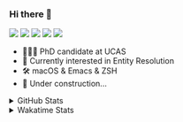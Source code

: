### Hi there 👋

[![](https://img.shields.io/badge/-Email-325180?logo=maildotru&logoColor=white&style=flat-square)](mailto:hi@wang.tianshu.me)
[![](https://img.shields.io/badge/-GitHub-black?logo=GitHub&style=flat-square)](https://github.com/tshu-w)
[![](https://img.shields.io/badge/-Telegram-26a5e4?labelColor=fafafa&logo=telegram&style=flat-square)](https://t.me/tshu_w) 
[![](https://img.shields.io/badge/-Twitter-1da1f2?logo=Twitter&logoColor=white&style=flat-square)](https://twitter.com/tshu_w)
[![](https://komarev.com/ghpvc/?username=tshu-w&color=blueviolet&style=flat-square)]()



- 🧑🏻‍🎓 PhD candidate at UCAS
- 🔭 Currently interested in Entity Resolution
- 🛠 macOS & Emacs & ZSH
- 🚧 Under construction...

<details>

<summary>GitHub Stats</summary>

![Tianshu's GitHub stats](https://github-readme-stats.vercel.app/api?username=tshu-w&show_icons=true&theme=buefy&count_private=true)
  
</details>


<details>
  <summary>Wakatime Stats</summary>

  Currently, files accessed by tramp cannot be tracked by wakatime, see https://github.com/wakatime/wakatime-mode/issues/27
  <br>
  
<!--START_SECTION:waka-->
**I'm an Early 🐤** 

```text
🌞 Morning    54 commits     ███░░░░░░░░░░░░░░░░░░░░░░   15.0% 
🌆 Daytime    163 commits    ███████████░░░░░░░░░░░░░░   45.28% 
🌃 Evening    138 commits    █████████░░░░░░░░░░░░░░░░   38.33% 
🌙 Night      5 commits      ░░░░░░░░░░░░░░░░░░░░░░░░░   1.39%

```
📅 **I'm Most Productive on Monday** 

```text
Monday       94 commits     ██████░░░░░░░░░░░░░░░░░░░   26.11% 
Tuesday      61 commits     ████░░░░░░░░░░░░░░░░░░░░░   16.94% 
Wednesday    42 commits     ███░░░░░░░░░░░░░░░░░░░░░░   11.67% 
Thursday     49 commits     ███░░░░░░░░░░░░░░░░░░░░░░   13.61% 
Friday       42 commits     ███░░░░░░░░░░░░░░░░░░░░░░   11.67% 
Saturday     40 commits     ██░░░░░░░░░░░░░░░░░░░░░░░   11.11% 
Sunday       32 commits     ██░░░░░░░░░░░░░░░░░░░░░░░   8.89%

```


📊 **This Week I Spent My Time On** 

```text
💬 Programming Languages: 
sh                       38 hrs 7 mins       ████████████████████████░   97.27% 
Org                      31 mins             ░░░░░░░░░░░░░░░░░░░░░░░░░   1.36% 
Python                   20 mins             ░░░░░░░░░░░░░░░░░░░░░░░░░   0.88% 
Emacs Lisp               8 mins              ░░░░░░░░░░░░░░░░░░░░░░░░░   0.35% 
Bash                     2 mins              ░░░░░░░░░░░░░░░░░░░░░░░░░   0.12%

🔥 Editors: 
Zsh                      38 hrs 7 mins       ████████████████████████░   97.27% 
Emacs                    1 hr 4 mins         ░░░░░░░░░░░░░░░░░░░░░░░░░   2.73%

🐱‍💻 Projects: 
sigmod-pc                31 hrs 47 mins      ████████████████████░░░░░   81.11% 
Terminal                 6 hrs 11 mins       ████░░░░░░░░░░░░░░░░░░░░░   15.8% 
Unknown Project          52 mins             ░░░░░░░░░░░░░░░░░░░░░░░░░   2.25% 
emacs                    8 mins              ░░░░░░░░░░░░░░░░░░░░░░░░░   0.38% 
py_stringsimjoin         5 mins              ░░░░░░░░░░░░░░░░░░░░░░░░░   0.22%

💻 Operating System: 
Linux                    33 hrs 38 mins      █████████████████████░░░░   85.86% 
Mac                      5 hrs 32 mins       ███░░░░░░░░░░░░░░░░░░░░░░   14.14%

```

**I Mostly Code in Python** 

```text
Python                   9 repos             ██████████░░░░░░░░░░░░░░░   42.86% 
HTML                     2 repos             ██░░░░░░░░░░░░░░░░░░░░░░░   9.52% 
Emacs Lisp               2 repos             ██░░░░░░░░░░░░░░░░░░░░░░░   9.52% 
JavaScript               2 repos             ██░░░░░░░░░░░░░░░░░░░░░░░   9.52% 
TeX                      2 repos             ██░░░░░░░░░░░░░░░░░░░░░░░   9.52%

```



 Last Updated on 19/04/2022 08:06:51 UTC
<!--END_SECTION:waka-->
</details>
